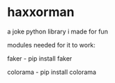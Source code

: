 # haxxorman
a joke python library i made for fun

modules needed for it to work:

faker - pip install faker

colorama - pip install colorama
